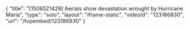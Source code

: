 {
    "title": "[1508521429] Aerials show devastation wrought by Hurricane Maria",
    "type": "solo",
    "layout": "iframe-static",
    "videoId": "123186830",
    "url": "\/tvpembed\/123186830"
}